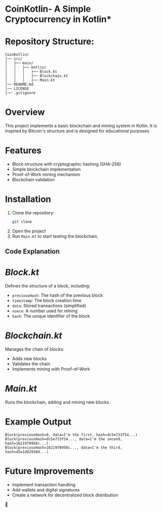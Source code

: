 # CoinKotlin- A Simple Cryptocurrency in Kotlin*

# Repository Structure:
```
CoinKotlin/
│── src/
│   ├── main/
│   │   ├── kotlin/
│   │   │   ├── Block.kt
│   │   │   ├── Blockchain.kt
│   │   │   ├── Main.kt
│── README.md
│── LICENSE
│── .gitignore
```

# Overview
This project implements a basic blockchain and mining system in Kotlin. It is inspired by Bitcoin's structure and is designed for educational purposes.

# Features
- Block structure with cryptographic hashing (SHA-256)
- Simple blockchain implementation
- Proof-of-Work mining mechanism
- Blockchain validation

# Installation
1. Clone the repository:
   ```bash
   git clone 
   ```
2. Open the project 
3. Run `Main.kt` to start testing the blockchain.

## Code Explanation

# *Block.kt*
Defines the structure of a block, including:
- `previousHash`: The hash of the previous block
- `timestamp`: The block creation time
- `data`: Stored transactions (simplified)
- `nonce`: A number used for mining
- `hash`: The unique identifier of the block

# *Blockchain.kt*
Manages the chain of blocks:
- Adds new blocks
- Validates the chain
- Implements mining with Proof-of-Work

# *Main.kt*
Runs the blockchain, adding and mining new blocks.

# Example Output
```
Block(previousHash=0, data=I'm the first, hash=dc5e733f54...)
Block(previousHash=dc5e733f54..., data=I'm the second, hash=1621970956c...)
Block(previousHash=1621970956c..., data=I'm the third, hash=d5a1d82930d...)
```

# Future Improvements
- Implement transaction handling
- Add wallets and digital signatures
- Create a network for decentralized block distribution

🚀
```
